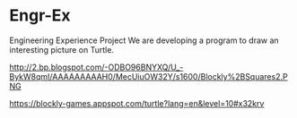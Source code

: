 Engr-Ex
=======

Engineering Experience Project
We are developing a program to draw an interesting picture on Turtle.

http://2.bp.blogspot.com/-ODBO96BNYXQ/U_-BykW8qmI/AAAAAAAAAH0/MecUiuOW32Y/s1600/Blockly%2BSquares2.PNG

https://blockly-games.appspot.com/turtle?lang=en&level=10#x32krv

